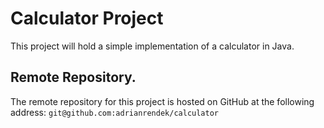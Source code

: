 # Calculator Project
This project will hold a simple implementation of a calculator in Java.
## Remote Repository.
The remote repository for this project is hosted on GitHub at the following address: `git@github.com:adrianrendek/calculator`
